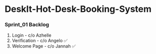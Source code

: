 # DeskIt-Hot-Desk-Booking-System

### Sprint_01 Backlog
1. Login - c/o Azhelle
2. Verification - c/o Angelo ✅
3. Welcome Page - c/o Jannah ✅

